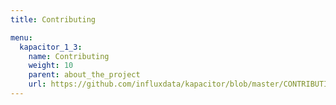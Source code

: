```yaml
---
title: Contributing

menu:
  kapacitor_1_3:
    name: Contributing
    weight: 10
    parent: about_the_project
    url: https://github.com/influxdata/kapacitor/blob/master/CONTRIBUTING.md
---
```


